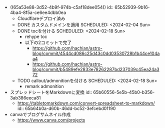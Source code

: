 - ((65a53e88-3d52-4b9f-974b-c5af18dee054))
  id:: 65b52939-9b16-4ba4-8f5a-ce6ee4dbb0ea
	- Cloudflareデプロイ済み
	- DONE カスタムドメインを適用
	  SCHEDULED: <2024-02-04 Sun>
	- DONE tocを付ける
	  SCHEDULED: <2024-02-18 Sun>
		- rehype toc
		- 以下の2コミットで完了
			- https://github.com/hachian/astro-blog/commit/4544cd086c25d43c0dd03530728b1b44ce104aa4
			- https://github.com/hachian/astro-blog/commit/b5489efe2833e78262287bd237039c45ea24a372
	- TODO callout/admonitionを付ける
	  SCHEDULED: <2024-02-18 Sun>
		- remark admonition
- スプレッドシートをMarkdownに変換
  id:: 65b60556-5e5b-45b0-b356-3ab386eeca81
	- https://tabletomarkdown.com/convert-spreadsheet-to-markdown/
	  id:: 65b64b0a-d60b-46dd-bc52-3efcebd01190
- canvaでブログサムネイル作成
	- https://www.canva.com/projects